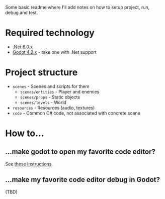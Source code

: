 ﻿Some basic readme where I'll add notes on how to setup project, run, debug and test.

# Required technology

* [.Net 6.0.x](https://dotnet.microsoft.com/en-us/download/dotnet/6.0)
* [Godot 4.2.x](https://godotengine.org/download) - take one with .Net support

# Project structure
* `scenes` - Scenes and scripts for them
  * `scenes/entities` - Player and enemies
  * `scenes/props` - Static objects
  * `scenes/levels` - World 
* `resources` - Resources (audio, textures)
* `code` - Common C# code, not associated with concrete scene

# How to...

## ...make godot to open my favorite code editor?

See [these instructions](https://docs.godotengine.org/en/stable/tutorials/editor/external_editor.html).

## ...make my favorite code editor debug in Godot?

(TBD)